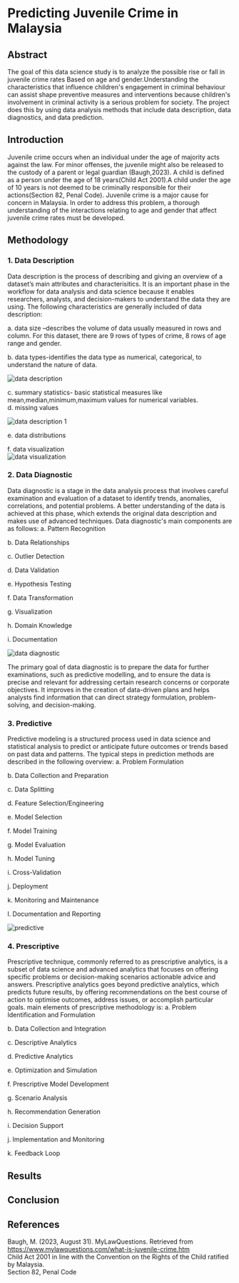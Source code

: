 # Predicting Juvenile Crime in Malaysia

## Abstract 
The goal of this data science study is to analyze the possible rise or fall in juvenile crime rates Based on age and gender.Understanding the characteristics that influence children's engagement in criminal behaviour can assist shape preventive measures and interventions because children's involvement in criminal activity is a serious problem for society. The project does this by using data analysis methods that include data description, data diagnostics, and data prediction.

## Introduction
Juvenile crime occurs when an individual under the age of majority acts against the law. For minor offenses, the juvenile might also be released to the custody of a parent or legal guardian (Baugh,2023). A child is defined as a person under the age of 18 years(Child Act 2001).A child under the age of 10 years is not deemed to be criminally responsible for their actions(Section 82, Penal Code). Juvenile crime is a major cause for concern in Malaysia. In order to address this problem, a thorough understanding of the interactions relating to age and gender that affect juvenile crime rates must be developed. 

## Methodology
### 1. Data Description
Data description is the process of describing and giving an overview of a dataset’s main attributes and characterisitics. It is an important phase in the workflow for data analysis and data science because it enables researchers, analysts, and decision-makers to understand the data they are using. The following characteristics are generally included of data description:

a. data size –describes the volume of data usually measured in rows and column. For this dataset, there are 9 rows of types of crime, 8 rows of age range and gender.  

b. data types-identifies the data type as numerical, categorical, to understand the nature of data.    

![data description](https://github.com/tirasyaz/codeless-data-science-fundamental-2023-FTU-x-UMK/assets/93869166/f6003d66-d7ba-483c-8503-67e1382dd3d3)

c. summary statistics- basic statistical measures like mean,median,minimum,maximum values for numerical variables.  
d. missing values   

![data description 1](https://github.com/tirasyaz/codeless-data-science-fundamental-2023-FTU-x-UMK/assets/93869166/50e07b4b-04be-4b16-9bdc-ee38006f1f4d)   

e. data distributions 

f. data visualization   
![data visualization](https://github.com/tirasyaz/codeless-data-science-fundamental-2023-FTU-x-UMK/assets/93869166/cc7e1d87-bfb6-419f-86d1-feb042d8ee94)


### 2. Data Diagnostic
Data diagnostic is a stage in the data analysis process that involves careful examination and evaluation of a dataset to identify trends, anomalies, correlations, and potential problems. A better understanding  of the data is achieved at this phase, which extends the original data description and makes use of advanced techniques. Data diagnostic's main components are as follows:
a. Pattern Recognition  

b. Data Relationships  

c. Outlier Detection  

d. Data Validation  

e. Hypothesis Testing  

f. Data Transformation  

g. Visualization  

h. Domain Knowledge  

i. Documentation  

![data diagnostic](https://github.com/tirasyaz/codeless-data-science-fundamental-2023-FTU-x-UMK/assets/93869166/f3a63b53-da1f-45ba-8d9f-6e7d69629d8b)


The primary goal of data diagnostic is to prepare the data for further examinations, such as predictive modelling, and to ensure the data is precise and relevant for addressing certain research concerns or corporate objectives. It improves in the creation of data-driven plans and helps analysts find information that can direct strategy formulation, problem-solving, and decision-making.

### 3. Predictive
Predictive modeling  is a structured process used in data science and statistical analysis to predict or anticipate future outcomes or trends based on past data and patterns. The typical steps in prediction methods are described in the following overview:
a. Problem Formulation  

b. Data Collection and Preparation  

c. Data Splitting  

d. Feature Selection/Engineering  

e. Model Selection  

f. Model Training  

g. Model Evaluation  

h. Model Tuning  

i. Cross-Validation  

j. Deployment  

k. Monitoring and Maintenance  

l. Documentation and Reporting 

![predictive](https://github.com/tirasyaz/codeless-data-science-fundamental-2023-FTU-x-UMK/assets/93869166/43554f40-411a-4176-8c2e-bf8d20e0f12b)


### 4. Prescriptive
Prescriptive technique, commonly referred to as prescriptive analytics, is a subset of data science and advanced analytics that focuses on offering specific problems or decision-making scenarios actionable advice and answers. Prescriptive analytics goes beyond predictive analytics, which predicts future results, by offering recommendations on the best course of action to optimise outcomes, address issues, or accomplish particular goals. main elements of prescriptive methodology is:
a. Problem Identification and Formulation  

b. Data Collection and Integration  

c. Descriptive Analytics  

d. Predictive Analytics  

e. Optimization and Simulation  

f. Prescriptive Model Development  

g. Scenario Analysis  

h. Recommendation Generation  

i. Decision Support  

j. Implementation and Monitoring  

k. Feedback Loop  



## Results

## Conclusion

## References
Baugh, M. (2023, August 31). MyLawQuestions. Retrieved from https://www.mylawquestions.com/what-is-juvenile-crime.htm  
Child Act 2001 in line with the Convention on the Rights of the Child ratified by Malaysia.  
Section 82, Penal Code


